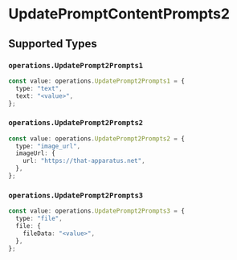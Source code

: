 # UpdatePromptContentPrompts2


## Supported Types

### `operations.UpdatePrompt2Prompts1`

```typescript
const value: operations.UpdatePrompt2Prompts1 = {
  type: "text",
  text: "<value>",
};
```

### `operations.UpdatePrompt2Prompts2`

```typescript
const value: operations.UpdatePrompt2Prompts2 = {
  type: "image_url",
  imageUrl: {
    url: "https://that-apparatus.net",
  },
};
```

### `operations.UpdatePrompt2Prompts3`

```typescript
const value: operations.UpdatePrompt2Prompts3 = {
  type: "file",
  file: {
    fileData: "<value>",
  },
};
```

